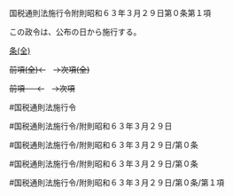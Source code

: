 国税通則法施行令附則昭和６３年３月２９日第０条第１項

この政令は、公布の日から施行する。

[条(全)](国税通則法施行＿令附則昭和６３年３月２９日第０条_.md)

~~前項(全)←~~　~~→次項(全)~~

~~前項 　 ←~~　~~→次項~~



#国税通則法施行令

#国税通則法施行令/附則昭和６３年３月２９日

#国税通則法施行令/附則昭和６３年３月２９日/第０条

#国税通則法施行令/附則昭和６３年３月２９日/第０条

#国税通則法施行令/附則昭和６３年３月２９日/第０条/第１項

